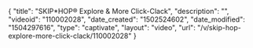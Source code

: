 {
    "title": "SKIP*HOP&reg; Explore &amp; More Click-Clack",
    "description": "",
    "videoid": "110002028",
    "date_created": "1502524602",
    "date_modified": "1504297616",
    "type": "captivate",
    "layout": "video",
    "url": "\/v\/skip-hop-explore-more-click-clack\/110002028"
}